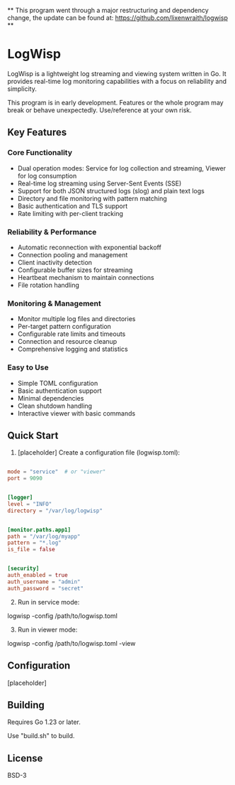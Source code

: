 ** This program went through a major restructuring and dependency change, the update can be found at: https://github.com/lixenwraith/logwisp **

# LogWisp

LogWisp is a lightweight log streaming and viewing system written in Go. It provides real-time log monitoring capabilities with a focus on reliability and simplicity.

This program is in early development. Features or the whole program may break or behave unexpectedly. Use/reference at your own risk.

## Key Features

### Core Functionality

- Dual operation modes: Service for log collection and streaming, Viewer for log consumption
- Real-time log streaming using Server-Sent Events (SSE)
- Support for both JSON structured logs (slog) and plain text logs
- Directory and file monitoring with pattern matching
- Basic authentication and TLS support
- Rate limiting with per-client tracking


### Reliability & Performance
- Automatic reconnection with exponential backoff
- Connection pooling and management
- Client inactivity detection
- Configurable buffer sizes for streaming
- Heartbeat mechanism to maintain connections
- File rotation handling


### Monitoring & Management
- Monitor multiple log files and directories
- Per-target pattern configuration
- Configurable rate limits and timeouts
- Connection and resource cleanup
- Comprehensive logging and statistics

### Easy to Use
- Simple TOML configuration
- Basic authentication support
- Minimal dependencies
- Clean shutdown handling
- Interactive viewer with basic commands

## Quick Start

1. [placeholder] Create a configuration file (logwisp.toml):
```toml

mode = "service"  # or "viewer"
port = 9090


[logger]
level = "INFO"
directory = "/var/log/logwisp"


[monitor.paths.app1]
path = "/var/log/myapp"
pattern = "*.log"
is_file = false


[security]
auth_enabled = true
auth_username = "admin"
auth_password = "secret"
```


2. Run in service mode:

logwisp -config /path/to/logwisp.toml


3. Run in viewer mode:

logwisp -config /path/to/logwisp.toml -view



## Configuration

[placeholder]


## Building

Requires Go 1.23 or later.

Use "build.sh" to build.


## License

BSD-3
